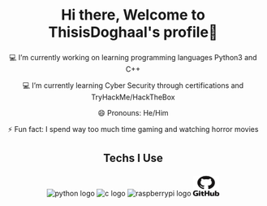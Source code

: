 
###

<h1 align="center">Hi there, Welcome to ThisisDoghaal's profile👋</h1> 

###

<p align="center">💻 I’m currently working on learning programming languages Python3 and C++</p>
<p align="center">💻 I’m currently learning Cyber Security through certifications and TryHackMe/HackTheBox</p>
<p align="center">😄 Pronouns: He/Him</p>
<p align="center">⚡ Fun fact: I spend way too much time gaming and watching horror movies</p>

###

<h2 align="center">Techs I Use</h2>

###

<div align="center">
  <img src="https://cdn.jsdelivr.net/gh/devicons/devicon/icons/python/python-original.svg" height="40" width="52" alt="python logo"  />
  <img src="https://cdn.jsdelivr.net/gh/devicons/devicon/icons/c/c-plain.svg" height="40" width="52" alt="c logo"  />
  <img src="https://cdn.jsdelivr.net/gh/devicons/devicon/icons/raspberrypi/raspberrypi-original.svg" height="40" width="52" alt="raspberrypi logo"  />
  <img src="https://github.com/devicons/devicon/blob/master/icons/github/github-original-wordmark.svg" height="40" width="52" alt="git logo"  />


###
  
</div>
